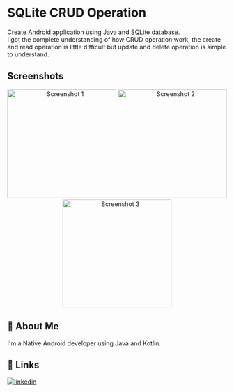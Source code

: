 # SQLite CRUD Operation

Create Android application using Java and SQLite database.  
I got the complete understanding of how CRUD operation work, the create and read operation is little difficult but update and delete operation is simple to understand.

## Screenshots

<p align="center">
  <img src="https://github.com/KhanMubashshirAzeem/SQLite-Android-Java-Tutorial/assets/123080070/16ab380d-dbd8-4f5e-a7bf-c5295a144390" alt="Screenshot 1" width="250" />
  <img src="https://github.com/KhanMubashshirAzeem/SQLite-Android-Java-Tutorial/assets/123080070/8ea7da70-1f57-4a4f-b3e0-f8b1c689f928" alt="Screenshot 2" width="250" />
  <img src="https://github.com/KhanMubashshirAzeem/SQLite-Android-Java-Tutorial/assets/123080070/77d8a1c1-35a0-4c69-bc87-6728ae9054e4" alt="Screenshot 3" width="250" />
</p>

## 🚀 About Me
I'm a Native Android developer using Java and Kotlin.

## 🔗 Links
[![linkedin](https://img.shields.io/badge/linkedin-0A66C2?style=for-the-badge&logo=linkedin&logoColor=white)](https://www.linkedin.com/in/khanmubashshir/)

